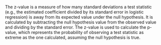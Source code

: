 ---
---

The z-value is a measure of how many standard deviations a test statistic (e.g., the estimated coefficient divided by its standard error in logistic regression) is away from its expected value under the null hypothesis. It is calculated by subtracting the null hypothesis value from the observed value and dividing by the standard error. The z-value is used to calculate the p-value, which represents the probability of observing a test statistic as extreme as the one calculated, assuming the null hypothesis is true.

